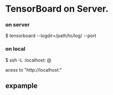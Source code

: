 
# TensorBoard on Server.  
### on server  
$ tensorboard --logdir=/path/to/log/ --port <port S>  

### on local  
$ ssh -L <port L>:localhost:<port S> <user>@<server IP address>  

acess to "http://localhost:<port L>"

## expample


